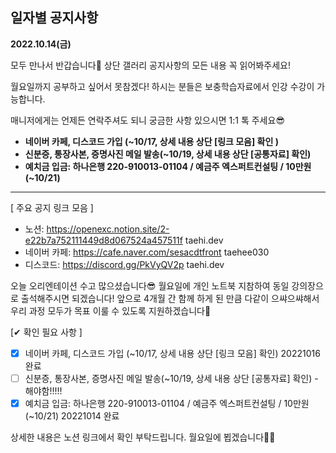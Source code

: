 ## 일자별 공지사항

**2022.10.14(금)**

모두 만나서 반갑습니다💪 상단 갤러리 공지사항의 모든 내용 꼭 읽어봐주세요!

월요일까지 공부하고 싶어서 못참겠다! 하시는 분들은 보충학습자료에서 인강 수강이 가능합니다.

매니저에게는 언제든 연락주셔도 되니 궁금한 사항 있으시면 1:1 톡 주세요😎

- **네이버 카페, 디스코드 가입 (~10/17, 상세 내용 상단 [링크 모음] 확인 )**
- **신분증, 통장사본, 증명사진 메일 발송(~10/19, 상세 내용 상단 [공통자료] 확인)**
- **예치금 입금: 하나은행 220-910013-01104 / 예금주 엑스퍼트컨설팅 / 10만원 (~10/21)**


---



[ 주요 공지 링크 모음 ]

- 노션: https://openexc.notion.site/2-e22b7a752111449d8d067524a457511f     taehi.dev
- 네이버 카페: https://cafe.naver.com/sesacdtfront   taehee030
- 디스코드: https://discord.gg/PkVyQV2p        taehi.dev


오늘 오리엔테이션 수고 많으셨습니다😎
월요일에 개인 노트북 지참하여 동일 강의장으로 출석해주시면 되겠습니다!
앞으로 4개월 간 함께 하게 된 만큼 다같이 으쌰으쌰해서 우리 과정 모두가 목표 이룰 수 있도록 지원하겠습니다💪

[✔ 확인 필요 사항 ]
- [x] 네이버 카페, 디스코드 가입 (~10/17, 상세 내용 상단 [링크 모음] 확인)  20221016 완료
- [ ] 신분증, 통장사본, 증명사진 메일 발송(~10/19, 상세 내용 상단 [공통자료] 확인)    -    해야함!!!!!
- [x] 예치금 입금: 하나은행 220-910013-01104 / 예금주 엑스퍼트컨설팅 / 10만원 (~10/21)  20221014 완료

상세한 내용은 노션 링크에서 확인 부탁드립니다.
월요일에 뵙겠습니다🙌🙌
